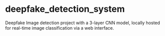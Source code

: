 # deepfake_detection_system
Deepfake Image detection project with a 3-layer CNN model, locally hosted for real-time image classification via a web interface.

